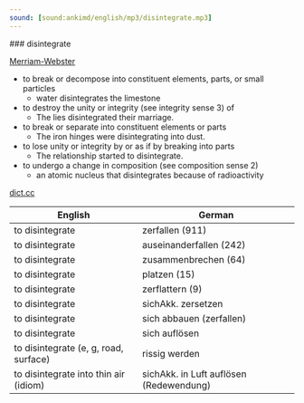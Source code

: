 ```yaml
---
sound: [sound:ankimd/english/mp3/disintegrate.mp3]
---
```


\### disintegrate

[Merriam-Webster](https://www.merriam-webster.com/dictionary/disintegrate)

- to break or decompose into constituent elements, parts, or small particles
    - water disintegrates the limestone
- to destroy the unity or integrity (see integrity sense 3) of
    - The lies disintegrated their marriage.
- to break or separate into constituent elements or parts
    - The iron hinges were disintegrating into dust.
- to lose unity or integrity by or as if by breaking into parts
    - The relationship started to disintegrate.
- to undergo a change in composition (see composition sense 2)
    - an atomic nucleus that disintegrates because of radioactivity

[dict.cc](https://www.dict.cc/disintegrate)

| English        | German       |
| -------------- | ------------ |
| to disintegrate | zerfallen (911) |
| to disintegrate | auseinanderfallen (242) |
| to disintegrate | zusammenbrechen (64) |
| to disintegrate | platzen (15) |
| to disintegrate | zerflattern (9) |
| to disintegrate | sichAkk. zersetzen |
| to disintegrate | sich abbauen (zerfallen) |
| to disintegrate | sich auflösen |
| to disintegrate (e, g, road, surface) | rissig werden |
| to disintegrate into thin air (idiom) | sichAkk. in Luft auflösen (Redewendung) |
